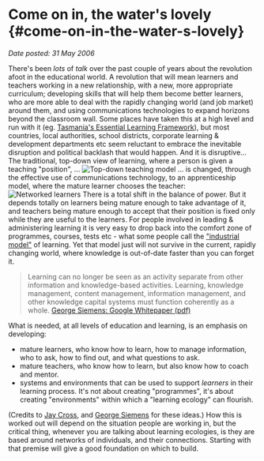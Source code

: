 # Come on in, the water's lovely {#come-on-in-the-water-s-lovely}

_Date posted: 31 May 2006_

There's been _lots_ of _talk_ over the past couple of years about the revolution afoot in the educational world. A revolution that will mean learners and teachers working in a new relationship, with a new, more appropriate curriculum; developing skills that will help them become better learners, who are more able to deal with the rapidly changing world (and job market) around them, and using communications technologies to expand horizons beyond the classroom wall. Some places have taken this at a high level and run with it (eg. [Tasmania's Essential Learning Framework](http://www.education.tas.gov.au/school/parents/teaching/els)), but most countries, local authorities, school districts, corporate learning & development departments etc seem reluctant to embrace the inevitable disruption and political backlash that would happen. And it is disruptive... The traditional, top-down view of learning, where a person is given a teaching "position", ... ![Top-down teaching model](./exportlc.php_files/teachers.jpg) ... is changed, through the effective use of communications technology, to an apprenticeship model, where the mature learner chooses the teacher: ![Networked learners](./exportlc.php_files/learners.jpg) There is a total shift in the balance of power. But it depends totally on learners being mature enough to take advantage of it, and teachers being mature enough to accept that their position is fixed only while they are useful to the learners. For people involved in leading & administering learning it is very easy to drop back into the comfort zone of programmes, courses, tests etc - what some people call the ["industrial model"](http://www.jarche.com/node/677) of learning. Yet that model just will not survive in the current, rapidly changing world, where knowledge is out-of-date faster than you can forget it.

> Learning can no longer be seen as an activity separate from other information and knowledge-based activities. Learning, knowledge management, content management, information management, and other knowledge capital systems must function coherently as a whole. [George Siemens: Google Whitepaper (pdf)](http://www.elearnspace.org/Articles/google_whitepaper.pdf)

What is needed, at all levels of education and learning, is an emphasis on developing:

*   mature learners, who know how to learn, how to manage information, who to ask, how to find out, and what questions to ask.
*   mature teachers, who know how to learn, but also know how to coach and mentor.
*   systems and environments that can be used to support _learners_ in their learning process. It's not about creating "programmes", it's about creating "environments" within which a "learning ecology" can flourish.

(Credits to [Jay Cross](http://internettime.com/wordpress2/?p=560#more-560), and [George Siemens](http://www.elearnspace.org/Articles/learning_communities.htm) for these ideas.) How this is worked out will depend on the situation people are working in, but the critical thing, whenever you are talking about learning ecologies, is they are based around networks of individuals, and their connections. Starting with that premise will give a good foundation on which to build.